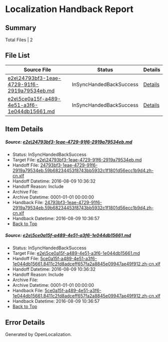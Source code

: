 # <a name='report-top'></a> Localization Handback Report

## Summary
 Total Files | 2

## File List
 Source File | Status | Details 
 ----------- | ------ | ------- 
 [e2e\24793bf3-1eae-4729-91f6-2919a79534eb.md](https://github.com/OpenLocalizationTestOrg/oltest/blob/07522a950856094bec4837992c41e1147bdd4a9b/e2e/24793bf3-1eae-4729-91f6-2919a79534eb.md) | InSyncHandedBackSuccess | [Details](#930dd2a6a7e56b47f272212e824783b5a101e63d1)
 [e2e\5ce0a15f-a489-4e51-a3f6-1e044db15661.md](https://github.com/OpenLocalizationTestOrg/oltest/blob/07522a950856094bec4837992c41e1147bdd4a9b/e2e/5ce0a15f-a489-4e51-a3f6-1e044db15661.md) | InSyncHandedBackSuccess | [Details](#8d1cbdee024630e4ebee1c860ca80495c5b586943)

## Item Details
##### <a name='930dd2a6a7e56b47f272212e824783b5a101e63d1'></a> Source: [e2e\24793bf3-1eae-4729-91f6-2919a79534eb.md](https://github.com/OpenLocalizationTestOrg/oltest/blob/07522a950856094bec4837992c41e1147bdd4a9b/e2e/24793bf3-1eae-4729-91f6-2919a79534eb.md)
* Status: InSyncHandedBackSuccess
* Target File: [e2e\24793bf3-1eae-4729-91f6-2919a79534eb.md](https://github.com/OpenLocalizationTestOrg/ol-test-zhcn/blob/b65f288290b3f75b758547ad2ff24eb4c473f4ba/e2e/24793bf3-1eae-4729-91f6-2919a79534eb.md)
* Handoff File: [24793bf3-1eae-4729-91f6-2919a79534eb.59b68234453f8743bb5932c1f1801d56ecc1b9d4.zh-cn.xlf](https://github.com/OpenLocalizationTestOrg/olhandoff-e2e/blob/f299200acebdcb00ad30e9db747a4870a41c5026/ol-handoff/OpenLocalizationTestOrg/ol-test-zhcn/ci/ht/24793bf3-1eae-4729-91f6-2919a79534eb.59b68234453f8743bb5932c1f1801d56ecc1b9d4.zh-cn.xlf)
* Handoff Datetime: 2016-08-09 10:36:32
* Handoff Reason: Include
* Archive File: 
* Archive Datetime: 0001-01-01 00:00:00
* Handback File: [24793bf3-1eae-4729-91f6-2919a79534eb.59b68234453f8743bb5932c1f1801d56ecc1b9d4.zh-cn.xlf](https://github.com/OpenLocalizationTestOrg/olhandback-e2e/blob/19eb09b10f68c52d5fa66816a802e5354652612a/ol-handback/OpenLocalizationTestOrg/ol-test-zhcn/ci/ht/24793bf3-1eae-4729-91f6-2919a79534eb.59b68234453f8743bb5932c1f1801d56ecc1b9d4.zh-cn.xlf)
* Handback Datetime: 2016-08-09 10:36:57
* [Back to Top](#report-top)

##### <a name='8d1cbdee024630e4ebee1c860ca80495c5b586943'></a> Source: [e2e\5ce0a15f-a489-4e51-a3f6-1e044db15661.md](https://github.com/OpenLocalizationTestOrg/oltest/blob/07522a950856094bec4837992c41e1147bdd4a9b/e2e/5ce0a15f-a489-4e51-a3f6-1e044db15661.md)
* Status: InSyncHandedBackSuccess
* Target File: [e2e\5ce0a15f-a489-4e51-a3f6-1e044db15661.md](https://github.com/OpenLocalizationTestOrg/ol-test-zhcn/blob/b65f288290b3f75b758547ad2ff24eb4c473f4ba/e2e/5ce0a15f-a489-4e51-a3f6-1e044db15661.md)
* Handoff File: [5ce0a15f-a489-4e51-a3f6-1e044db15661.8411c2fd8adceff657fa2a8845e09947ae49f912.zh-cn.xlf](https://github.com/OpenLocalizationTestOrg/olhandoff-e2e/blob/f299200acebdcb00ad30e9db747a4870a41c5026/ol-handoff/OpenLocalizationTestOrg/ol-test-zhcn/ci/ht/5ce0a15f-a489-4e51-a3f6-1e044db15661.8411c2fd8adceff657fa2a8845e09947ae49f912.zh-cn.xlf)
* Handoff Datetime: 2016-08-09 10:36:32
* Handoff Reason: Include
* Archive File: 
* Archive Datetime: 0001-01-01 00:00:00
* Handback File: [5ce0a15f-a489-4e51-a3f6-1e044db15661.8411c2fd8adceff657fa2a8845e09947ae49f912.zh-cn.xlf](https://github.com/OpenLocalizationTestOrg/olhandback-e2e/blob/19eb09b10f68c52d5fa66816a802e5354652612a/ol-handback/OpenLocalizationTestOrg/ol-test-zhcn/ci/ht/5ce0a15f-a489-4e51-a3f6-1e044db15661.8411c2fd8adceff657fa2a8845e09947ae49f912.zh-cn.xlf)
* Handback Datetime: 2016-08-09 10:36:57
* [Back to Top](#report-top)


## Error Details

Generated by OpenLocalization.
